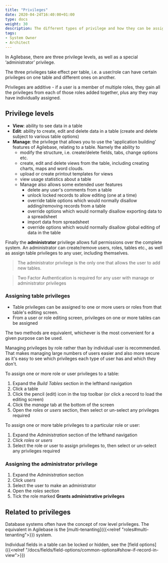 ```yaml
---
title: "Privileges"
date: 2020-04-24T16:40:00+01:00
type: docs
weight: 30
description: The different types of privilege and how they can be assigned
tags:
- System Owner
- Architect
---
```

In Agilebase, there are three privilege levels, as well as a special ‘administrator’ privilege.

The three privileges take effect per table, i.e. a user/role can have certain privileges on one table and different ones on another.

Privileges are additive - if a user is a member of multiple roles, they gain all the privileges from each of those roles added together, plus any they may have individually assigned.

## Privilege levels

* **View**: ability to see data in a table
* **Edit**: ability to create, edit and delete data in a table (create and delete subject to various table options)
* **Manage**: the privilege that allows you to use the 'application building' features of Agilebase, relating to a table. Namely the ability to
    * modify the structure, i.e. create/delete fields, tabs, change options etc.
    * create, edit and delete views from the table, including creating charts, maps and word clouds.
    * upload or create printout templates for views
    * view usage statistics about a table
    * Manage also allows some extended user features
        * delete any user's comments from a table
        * unlock locked records to allow editing (one at a time)
        * override table options which would normally disallow adding/removing records from a table
        * override options which would normally disallow exporting data to a spreadsheet
        * import data from spreadsheet
        * override options which would normally disallow global editing of data in the table

Finally the **administrator** privilege allows full permissions over the complete system. An administrator can create/remove users, roles, tables etc., as well as assign table privileges to any user, including themselves.

> The administrator privilege is the only one that allows the user to add new tables.

> Two Factor Authentication is required for any user with manage or administrator privileges

### Assigning table privileges

* Table privileges can be assigned to one or more users or roles from that table's editing screen.
* From a user or role editing screen, privileges on one or more tables can be assigned

The two methods are equivalent, whichever is the most convenient for a given purpose can be used.

Managing privileges by role rather than by individual user is recommended. That makes managing large numbers of users easier and also more secure as it's easy to see which privileges each type of user has and which they don't.

To assign one or more role or user privileges to a table:
1. Expand the _Build Tables_ section in the lefthand navigation
2. Click a table
3. Click the pencil (edit) icon in the top toolbar (or click a record to load the editing screen)
4. Click the _manage_ tab at the bottom of the screen
5. Open the _roles_ or _users_ section, then select or un-select any privileges required

To assign one or more table privileges to a particular role or user:
1. Expand the _Administration_ section of the lefthand navigation
2. Click _roles_ or _users_
3. Select the role or user to assign privileges to, then select or un-select any privileges required

### Assigning the administrator privilege
1. Expand the _Administration_ section
2. Click _users_
3. Select the user to make an administrator
4. Open the _roles_ section
5. Tick the role marked **Grants administrative privileges**

## Related to privileges

Database systems often have the concept of row level privileges. The equivalent in Agilebase is the [multi-tenanting]({{<relref "roles#multi-tenanting">}}) system.

Individual fields in a table can be locked or hidden, see the [field options]({{<relref "/docs/fields/field-options/common-options#show-if-record-in-view">}})
